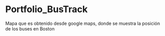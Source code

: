 # Portfolio_BusTrack
Mapa que es obtenido desde google maps, donde se muestra la posición de los buses en Boston
